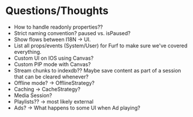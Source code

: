 # Questions/Thoughts

- How to handle readonly properties??
- Strict naming convention? paused vs. isPaused?
- Show flows between I18N → UI.
- List all props/events (System/User) for Furf to make sure we've covered everything.
- Custom UI on IOS using Canvas?
- Custom PIP mode with Canvas?
- Stream chunks to indexdb?? Maybe save content as part of a session that can be cleared whenever?
- Offline mode? -> OfflineStrategy?
- Caching -> CacheStrategy?
- Media Session?
- Playlists?? -> most likely external
- Ads? -> What happens to some UI when Ad playing?
